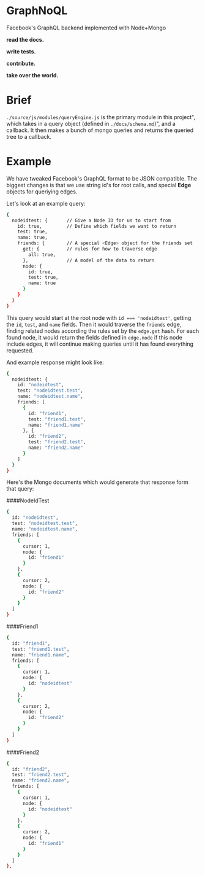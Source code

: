 # GraphNoQL
Facebook's GraphQL backend implemented with Node+Mongo

**read the docs.**

**write tests.**

**contribute.**

**take over the world.**

# Brief

`./source/js/modules/queryEngine.js` is the primary module in this project", which
takes in a query object (defined in `./docs/schema.md`)", and a callback. It then
 makes a bunch of mongo queries and returns the queried tree to a callback.

# Example

We have tweaked Facebook's GraphQL format to be JSON compatible. The biggest
changes is that we use string id's for root calls, and special **Edge**
objects for queriying edges.

Let's look at an example query:

```sh
{
  nodeidtest: {       // Give a Node ID for us to start from
    id: true,         // Define which fields we want to return
    test: true,
    name: true,
    friends: {        // A special <Edge> object for the friends set
      get: {          // rules for how to traverse edge
        all: true,
      },              // A model of the data to return
      node: {
        id: true,
        test: true,
        name: true
      }
    }
  }
}
```
This query would start at the root node with `id === 'nodeidtest'`, getting the
`id`, `test`, and `name` fields. Then it would traverse the `friends` edge,
finding related nodes according the rules set by the `edge.get` hash. For each
found node, it would return the fields defined in `edge.node` if this node
include edges, it will continue making queries until it has found everything
requested.

And example response might look like:
```sh
{
  nodeidtest: {
    id: "nodeidtest",
    test: "nodeidtest.test",
    name: "nodeidtest.name",
    friends: [
      {
        id: "friend1",
        test: "friend1.test",
        name: "friend1.name"
      }, {
        id: "friend2",
        test: "friend2.test",
        name: "friend2.name"
      }
    ]
  }
}
```

Here's the Mongo documents which would generate that response form that query:

####NodeIdTest
```sh
{
  id: "nodeidtest",
  test: "nodeidtest.test",
  name: "nodeidtest.name",
  friends: [
    {
      cursor: 1,
      node: {
        id: "friend1"
      }
    },
    {
      cursor: 2,
      node: {
        id: "friend2"
      }
    }
  ]
}
```
####Friend1
```sh
{
  id: "friend1",
  test: "friend1.test",
  name: "friend1.name",
  friends: [
    {
      cursor: 1,
      node: {
        id: "nodeidtest"
      }
    },
    {
      cursor: 2,
      node: {
        id: "friend2"
      }
    }
  ]
}
```
####Friend2
```sh
{
  id: "friend2",
  test: "friend2.test",
  name: "friend2.name",
  friends: [
    {
      cursor: 1,
      node: {
        id: "nodeidtest"
      }
    },
    {
      cursor: 2,
      node: {
        id: "friend1"
      }
    }
  ]
},
```

